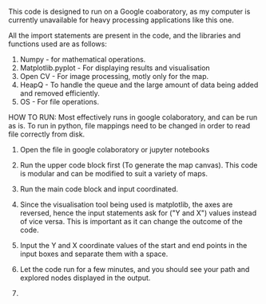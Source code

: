 This code is designed to run on a Google coaboratory, as my computer is currently unavailable for heavy processing applications like this one.

All the import statements are present in the code, and the libraries and functions used are as follows:
1. Numpy - for mathematical operations.
2. Matplotlib.pyplot - For displaying results and visualisation
3. Open CV - For image processing, motly only for the map.
4. HeapQ - To handle the queue and the large amount of data being added and removed efficiently.
5. OS - For file operations.


HOW TO RUN:
Most effectively runs in google colaboratory, and can be run as is. To run in python, file mappings need to be changed in order to read file correctly from disk.
1. Open the file in google colaboratory or jupyter notebooks
2. Run the upper code block first (To generate the map canvas). This code is modular and can be modified to suit a variety of maps.
3. Run the main code block and input coordinated.
4. Since the visualisation tool being used is matplotlib, the axes are reversed, hence the input statements ask for ("Y and X") values instead of vice versa. This is important as it can change the outcome of the code.
5. Input the Y and X coordinate values of the start and end points in the input boxes and separate them with a space.
6. Let the code run for a few minutes, and you should see your path and explored nodes displayed in the output.

7. 
